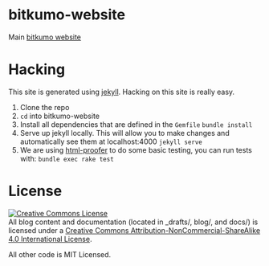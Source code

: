 # bitkumo-website
Main [bitkumo website](https://bitkumo.com)

# Hacking
This site is generated using [jekyll](https://jekyllrb.com/). Hacking on this site is really easy.

1. Clone the repo
2. `cd` into bitkumo-website
3. Install all dependencies that are defined in the `Gemfile`
        ```
        bundle install
        ```
4. Serve up jekyll locally. This will allow you to make changes and automatically see them at localhost:4000
        ```
        jekyll serve
        ```
5. We are using [html-proofer](https://github.com/gjtorikian/html-proofer) to do some basic testing, you can run tests with:
        ```
        bundle exec rake test
        ```

# License
<a rel="license" href="http://creativecommons.org/licenses/by-nc-sa/4.0/"><img alt="Creative Commons License" style="border-width:0" src="https://i.creativecommons.org/l/by-nc-sa/4.0/80x15.png" /></a><br />All blog content and documentation (located in _drafts/, blog/, and docs/) is licensed under a <a rel="license" href="http://creativecommons.org/licenses/by-nc-sa/4.0/">Creative Commons Attribution-NonCommercial-ShareAlike 4.0 International License</a>.

All other code is MIT Licensed.
